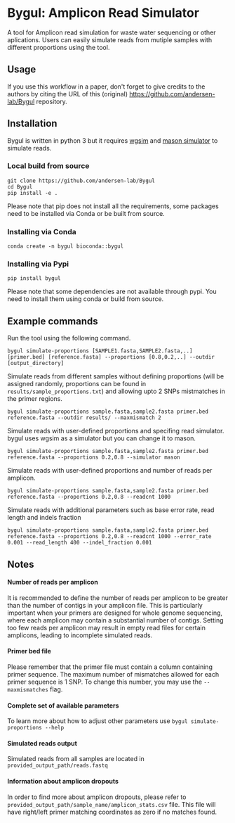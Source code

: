 # Bygul: Amplicon Read Simulator


A tool for Amplicon read simulation for waste water sequencing or other aplications. Users can easily simulate reads from mutiple samples with different proportions using the tool.

## Usage
If you use this workflow in a paper, don't forget to give credits to the authors by citing the URL of this (original) <https://github.com/andersen-lab/Bygul> repository.

## Installation
Bygul is written in python 3 but it requires <a href="https://github.com/lh3/wgsim">wgsim</a> and 
<a href="https://github.com/seqan/seqan/blob/main/apps/mason2/README.mason_simulator">mason simulator</a>
to simulate reads.

### Local build from source
```
git clone https://github.com/andersen-lab/Bygul
cd Bygul
pip install -e .
```
Please note that pip does not install all the requirements,
some packages need to be installed via Conda or be built from source.

### Installing via Conda
```
conda create -n bygul bioconda::bygul
```

### Installing via Pypi
```
pip install bygul
```
Please note that some dependencies are not available through pypi.
You need to install them using conda or build from source.


## Example commands

Run the tool using the following command.
 ```
bygul simulate-proportions [SAMPLE1.fasta,SAMPLE2.fasta,..] [primer.bed] [reference.fasta] --proportions [0.8,0.2,..] --outdir [output_directory]
 ```

Simulate reads from different samples without defining proportions (will be assigned randomly, proportions can be found in `results/sample_proportions.txt`) and allowing upto 2 SNPs mistmatches in the primer regions.
 ```
bygul simulate-proportions sample.fasta,sample2.fasta primer.bed reference.fasta --outdir results/ --maxmismatch 2
 ```
Simulate reads with user-defined proportions and specifing read simulator.
bygul uses wgsim as a simulator but you can change it to mason.
 ```
bygul simulate-proportions sample.fasta,sample2.fasta primer.bed reference.fasta --proportions 0.2,0.8 --simulator mason
 ```
Simulate reads with user-defined proportions and number of reads per amplicon.
 ```
bygul simulate-proportions sample.fasta,sample2.fasta primer.bed reference.fasta --proportions 0.2,0.8 --readcnt 1000
 ```

Simulate reads with additional parameters such as base error rate, read length and indels fraction
 ```
bygul simulate-proportions sample.fasta,sample2.fasta primer.bed reference.fasta --proportions 0.2,0.8 --readcnt 1000 --error_rate 0.001 --read_length 400 --indel_fraction 0.001
 ```
## Notes
#### Number of reads per amplicon
It is recommended to define the number of reads per amplicon to be greater than the number of contigs in your amplicon file. This is particularly important when your primers are designed for whole genome sequencing, where each amplicon may contain a substantial number of contigs. Setting too few reads per amplicon may result in empty read files for certain amplicons, leading to incomplete simulated reads.
#### Primer bed file
Please remember that the primer file must contain a column containing primer sequence. The maximum number of mismatches allowed for each primer sequence is 1 SNP. To change this number, you may use the `--maxmismatches` flag.
#### Complete set of available parameters
To learn more about how to adjust other parameters use `bygul simulate-proportions --help`
#### Simulated reads output
Simulated reads from all samples are located in `provided_output_path/reads.fastq`
#### Information about amplicon dropouts
In order to find more about amplicon dropouts, please refer to `provided_output_path/sample_name/amplicon_stats.csv` file. This file will have right/left primer matching coordinates as zero if no matches found.